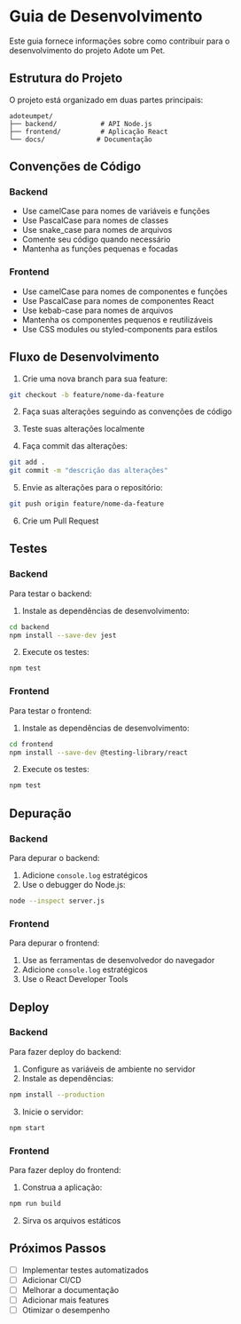 # Guia de Desenvolvimento

Este guia fornece informações sobre como contribuir para o desenvolvimento do projeto Adote um Pet.

## Estrutura do Projeto

O projeto está organizado em duas partes principais:

```
adoteumpet/
├── backend/           # API Node.js
├── frontend/          # Aplicação React
└── docs/             # Documentação
```

## Convenções de Código

### Backend

- Use camelCase para nomes de variáveis e funções
- Use PascalCase para nomes de classes
- Use snake_case para nomes de arquivos
- Comente seu código quando necessário
- Mantenha as funções pequenas e focadas

### Frontend

- Use camelCase para nomes de componentes e funções
- Use PascalCase para nomes de componentes React
- Use kebab-case para nomes de arquivos
- Mantenha os componentes pequenos e reutilizáveis
- Use CSS modules ou styled-components para estilos

## Fluxo de Desenvolvimento

1. Crie uma nova branch para sua feature:
```bash
git checkout -b feature/nome-da-feature
```

2. Faça suas alterações seguindo as convenções de código

3. Teste suas alterações localmente

4. Faça commit das alterações:
```bash
git add .
git commit -m "descrição das alterações"
```

5. Envie as alterações para o repositório:
```bash
git push origin feature/nome-da-feature
```

6. Crie um Pull Request

## Testes

### Backend

Para testar o backend:

1. Instale as dependências de desenvolvimento:
```bash
cd backend
npm install --save-dev jest
```

2. Execute os testes:
```bash
npm test
```

### Frontend

Para testar o frontend:

1. Instale as dependências de desenvolvimento:
```bash
cd frontend
npm install --save-dev @testing-library/react
```

2. Execute os testes:
```bash
npm test
```

## Depuração

### Backend

Para depurar o backend:

1. Adicione `console.log` estratégicos
2. Use o debugger do Node.js:
```bash
node --inspect server.js
```

### Frontend

Para depurar o frontend:

1. Use as ferramentas de desenvolvedor do navegador
2. Adicione `console.log` estratégicos
3. Use o React Developer Tools

## Deploy

### Backend

Para fazer deploy do backend:

1. Configure as variáveis de ambiente no servidor
2. Instale as dependências:
```bash
npm install --production
```

3. Inicie o servidor:
```bash
npm start
```

### Frontend

Para fazer deploy do frontend:

1. Construa a aplicação:
```bash
npm run build
```

2. Sirva os arquivos estáticos

## Próximos Passos

- [ ] Implementar testes automatizados
- [ ] Adicionar CI/CD
- [ ] Melhorar a documentação
- [ ] Adicionar mais features
- [ ] Otimizar o desempenho 